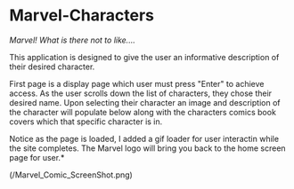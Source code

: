# Marvel-Characters


*Marvel!  What is there not to like....*

This application is designed to give the user an informative description of their desired character. 

First page is a display page which user must press "Enter" to achieve access. 
As the user scrolls down the list of characters, they chose their desired name. 
Upon selecting their character an image and description of the character will populate below along with the characters comics book covers
which that specific character is in. 

Notice as the page is loaded, I added a gif loader for user interactin while the site completes. 
The Marvel logo will bring you back to the home screen page for user.*

(/Marvel_Comic_ScreenShot.png)
